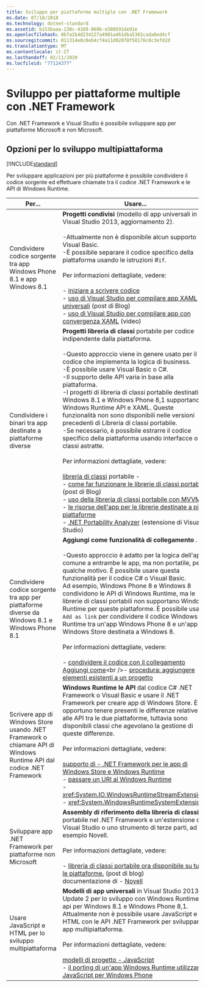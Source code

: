 ```yaml
---
title: Sviluppo per piattaforme multiple con .NET Framework
ms.date: 07/18/2018
ms.technology: dotnet-standard
ms.assetid: b153baaa-130c-4169-860b-e580591de91e
ms.openlocfilehash: 0b7a2b4d234227a4901a461dba5362cada6ed4cf
ms.sourcegitcommit: 011314e0c8eb4cf4a11d92078f58176c8c3efd2d
ms.translationtype: MT
ms.contentlocale: it-IT
ms.lasthandoff: 02/11/2020
ms.locfileid: "77124377"
---
```

# <a name="developing-for-multiple-platforms-with-the-net-framework"></a>Sviluppo per piattaforme multiple con .NET Framework

Con .NET Framework e Visual Studio è possibile sviluppare app per piattaforme Microsoft e non Microsoft.
  
## <a name="options-for-cross-platform-development"></a>Opzioni per lo sviluppo multipiattaforma

[!INCLUDE[standard](../../../includes/pcl-to-standard.md)]
  
 Per sviluppare applicazioni per più piattaforme è possibile condividere il codice sorgente ed effettuare chiamate tra il codice .NET Framework e le API di Windows Runtime.  
  
|Per...|Usare...|  
|-----------------------|------------|  
|Condividere codice sorgente tra app Windows Phone 8.1 e app Windows 8.1|**Progetti condivisi** (modello di app universali in Visual Studio 2013, aggiornamento 2).<br /><br /> -Attualmente non è disponibile alcun supporto Visual Basic.<br />-È possibile separare il codice specifico della piattaforma usando le istruzioni #`if`.<br /><br /> Per informazioni dettagliate, vedere:<br /><br /> -   [iniziare a scrivere codice](/windows/uwp/get-started/create-uwp-apps)<br />-   [uso di Visual Studio per compilare app XAML universali](https://devblogs.microsoft.com/visualstudio/using-visual-studio-to-build-universal-xaml-apps/) (post di Blog)<br />-   [uso di Visual Studio per compilare app con convergenza XAML](https://channel9.msdn.com/Events/Build/2014/3-591) (video)|  
|Condividere i binari tra app destinate a piattaforme diverse|**Progetti libreria di classi** portabile per codice indipendente dalla piattaforma.<br /><br /> -Questo approccio viene in genere usato per il codice che implementa la logica di business.<br />-È possibile usare Visual Basic o C#.<br />-Il supporto delle API varia in base alla piattaforma.<br />-I progetti di libreria di classi portabile destinati a Windows 8.1 e Windows Phone 8,1 supportano Windows Runtime API e XAML. Queste funzionalità non sono disponibili nelle versioni precedenti di Libreria di classi portabile.<br />-Se necessario, è possibile estrarre il codice specifico della piattaforma usando interfacce o classi astratte.<br /><br /> Per informazioni dettagliate, vedere:<br /><br /> [libreria di classi](cross-platform-development-with-the-portable-class-library.md) portabile -   <br />-   [come far funzionare le librerie di classi portabili](https://docs.microsoft.com/archive/blogs/dsplaisted/how-to-make-portable-class-libraries-work-for-you) (post di Blog)<br />-   [uso della libreria di classi portabile con MVVM](using-portable-class-library-with-model-view-view-model.md) <br />-   [le risorse dell'app per le librerie destinate a più piattaforme](app-resources-for-libraries-that-target-multiple-platforms.md) <br />-   [.NET Portability Analyzer](https://marketplace.visualstudio.com/items?itemName=ConnieYau.NETPortabilityAnalyzer) (estensione di Visual Studio)|  
|Condividere codice sorgente tra app per piattaforme diverse da Windows 8.1 e Windows Phone 8.1|**Aggiungi come funzionalità di collegamento** .<br /><br /> -Questo approccio è adatto per la logica dell'app comune a entrambe le app, ma non portatile, per qualche motivo. È possibile usare questa funzionalità per il codice C# o Visual Basic.<br />     Ad esempio, Windows Phone 8 e Windows 8 condividono le API di Windows Runtime, ma le librerie di classi portabili non supportano Windows Runtime per queste piattaforme. È possibile usare `Add as link` per condividere il codice Windows Runtime tra un'app Windows Phone 8 e un'app di Windows Store destinata a Windows 8.<br /><br /> Per informazioni dettagliate, vedere:<br /><br /> -   [condividere il codice con il collegamento Aggiungi come](https://docs.microsoft.com/previous-versions/windows/apps/jj714082(v=vs.105))<br />-   [procedura: aggiungere elementi esistenti a un progetto](https://docs.microsoft.com/previous-versions/visualstudio/visual-studio-2010/9f4t9t92(v=vs.100))|  
|Scrivere app di Windows Store usando .NET Framework o chiamare API di Windows Runtime API dal codice .NET Framework|**Windows Runtime le API** dal codice C# .NET Framework o Visual Basic e usare il .NET Framework per creare app di Windows Store. È opportuno tenere presenti le differenze relative alle API tra le due piattaforme, tuttavia sono disponibili classi che agevolano la gestione di queste differenze.<br /><br /> Per informazioni dettagliate, vedere:<br /><br /> [supporto di -   .NET Framework per le app di Windows Store e Windows Runtime](support-for-windows-store-apps-and-windows-runtime.md) <br />-   [passare un URI al Windows Runtime](passing-a-uri-to-the-windows-runtime.md) <br />-   <xref:System.IO.WindowsRuntimeStreamExtensions><br />-    <xref:System.WindowsRuntimeSystemExtensions>|  
|Sviluppare app .NET Framework per piattaforme non Microsoft|**Assembly di riferimento della libreria di classi** portabile nel .NET Framework e un'estensione di Visual Studio o uno strumento di terze parti, ad esempio Novell.<br /><br /> Per informazioni dettagliate, vedere:<br /><br /> -   [libreria di classi portabile ora disponibile su tutte le piattaforme.](https://devblogs.microsoft.com/dotnet/portable-class-library-pcl-now-available-on-all-platforms/) (post di blog)<br />documentazione di -   [Novell](/xamarin)|  
|Usare JavaScript e HTML per lo sviluppo multipiattaforma|**Modelli di app universali** in Visual Studio 2013, Update 2 per lo sviluppo con Windows Runtime api per Windows 8.1 e Windows Phone 8,1. Attualmente non è possibile usare JavaScript e HTML con le API .NET Framework per sviluppare app multipiattaforma.<br /><br /> Per informazioni dettagliate, vedere:<br /><br /> [modelli di progetto -   JavaScript](https://docs.microsoft.com/previous-versions/windows/apps/hh758331%28v=win.10%29)<br />-   [il porting di un'app Windows Runtime utilizzando JavaScript per Windows Phone](https://docs.microsoft.com/previous-versions/windows/apps/dn636144%28v=win.10%29)|
